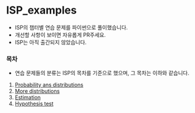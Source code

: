 # ISP_examples
- ISP의 챕터별 연습 문제를 파이썬으로 풀이했습니다.
- 개선할 사항이 보이면 자유롭게 PR주세요.
- ISP는 아직 출간되지 않았습니다.

### 목차
- 연습 문제들의 분류는 ISP의 목차를 기준으로 했으며, 그 목차는 이하와 같습니다.
1. [Probability ans distributions](https://github.com/sichu91/ISP_examples/tree/main/1.Probability_and_distribution)
2. [More distributions](https://github.com/sichu91/ISP_examples/tree/main/1.Probability_and_distribution)
3. [Estimation](https://github.com/sichu91/ISP_examples/tree/main/1.Probability_and_distribution)
4. [Hypothesis test](https://github.com/sichu91/ISP_examples/tree/main/1.Probability_and_distribution)
